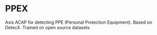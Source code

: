 # PPEX
Axis ACAP for detecting PPE (Personal Protection Equipment).  Based on DetecX. Trained on open source datasets.
